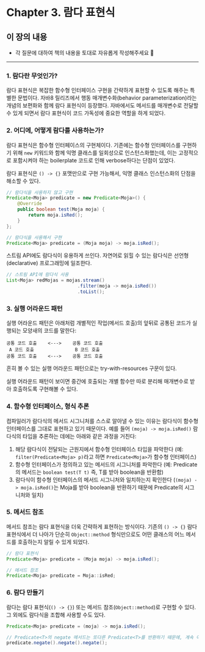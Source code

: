 # Chapter 3. 람다 표현식

## 이 장의 내용

- 각 질문에 대하여 책의 내용을 토대로 자유롭게 작성해주세요 🧢

---

### 1. 람다란 무엇인가?
람다 표현식은 복잡한 함수형 인터페이스 구현을 간략하게 표현할 수 있도록 해주는 특별한 문법이다. 자바8 릴리즈에서 행동 매개변수화(behavior parameterization)라는 개념의 보편화와 함께 람다 표현식이 등장했다. 자바에서도 메서드를 매개변수로 전달할 수 있게 되면서 람다 표현식이 코드 가독성에 중요한 역할을 하게 되었다.

### 2. 어디에, 어떻게 람다를 사용하는가?
람다 표현식은 함수형 인터페이스의 구현체이다. 기존에는 함수형 인터페이스를 구현하기 위해 `new` 키워드와 함께 익명 클래스를 일회성으로 인스턴스화했는데, 이는 고정적으로 포함시켜야 하는 boilerplate 코드로 인해 verbose하다는 단점이 있었다.

람다 표현식은 `() -> {}` 포맷만으로 구현 가능해서, 익명 클래스 인스턴스화의 단점을 해소할 수 있다.
```java
// 람다식을 사용하지 않고 구현
Predicate<Moja> predicate = new Predicate<Moja>() {
    @Override
    public boolean test(Moja moja) {
        return moja.isRed();
    }
};

// 람다식을 사용해서 구현
Predicate<Moja> predicate = (Moja moja) -> moja.isRed();
```
스트림 API에도 람다식이 유용하게 쓰인다. 자연어로 읽힐 수 있는 람다식은 선언형(declarative) 프로그래밍에 일조한다.
```java
// 스트림 API에 람다식 사용
List<Moja> redMojas = mojas.stream()
                          .filter(moja -> moja.isRed())
                          .toList();
```

### 3. 실행 어라운드 패턴
실행 어라운드 패턴은 아래처럼 개별적인 작업(메서드 호출)의 앞뒤로 공통된 코드가 실행되는 모양새의 코드를 말한다:
```
공통 코드 호출    <--->    공통 코드 호출
 A 코드 호출               B 코드 호출
공통 코드 호출    <--->    공통 코드 호출
```
흔히 볼 수 있는 실행 어라운드 패턴으로는 try-with-resources 구문이 있다.

실행 어라운드 패턴이 보이면 중간에 호출되는 개별 함수만 따로 분리해 매개변수로 받아 호출하도록 구현해볼 수 있다.

### 4. 함수형 인터페이스, 형식 추론
컴파일러가 람다식의 메서드 시그니처를 스스로 알아낼 수 있는 이유는 람다식이 함수형 인터페이스를 그대로 표현하고 있기 때문이다. 예를 들어 `(moja) -> moja.isRed()` 람다식의 타입을 추론하는 데에는 아래와 같은 과정을 거친다:
1. 해당 람다식이 전달되는 근원지에서 함수형 인터페이스 타입을 파악한다 (예: `filter(Predicate<Moja> p)`라고 하면 `Predicate<Moja>`가 함수형 인터페이스)
2. 함수형 인터페이스가 정의하고 있는 메서드의 시그니처를 파악한다 (예: Predicate<T>의 메서드는 `boolean test(T t)` 즉, T를 받아 boolean을 반환함)
3. 람다식이 함수형 인터페이스의 메서드 시그니처와 일치하는지 확인한다 (`(moja) -> moja.isRed()`는 Moja를 받아 boolean을 반환하기 때문에 Predicate<Moja>의 시그니처와 일치)

### 5. 메서드 참조
메서드 참조는 람다 표현식을 더욱 간략하게 표현하는 방식이다. 기존의 `() -> {}` 람다 표현식에서 더 나아가 단순히 `Object::method` 형식만으로도 어떤 클래스의 어느 메서드를 호출하는지 알릴 수 있게 되었다.
```java
// 람다 표현식
Predicate<Moja> predicate = (Moja moja) -> moja.isRed();

// 메서드 참조
Predicate<Moja> predicate = Moja::isRed;
```

### 6. 람다 만들기
람다는 람다 표현식(`() -> {}`) 또는 메서드 참조(`Object::method`)로 구현할 수 있다. 그 외에도 람다식을 조합해 사용할 수도 있다.
```java
Predicate<Moja> predicate = (moja) -> moja.isRed();

// Predicate<T>의 negate 메서드는 또다른 Predicate<T>를 반환하기 때문에, 계속 이어서 사용할 수 있음
predicate.negate().negate().negate();
```
